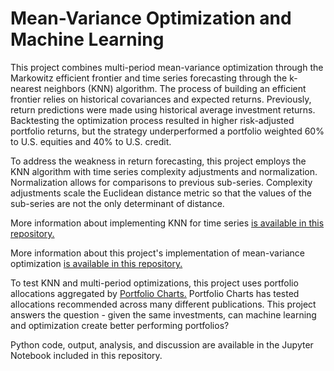 # Mean-Variance Optimization and Machine Learning

This project combines multi-period mean-variance optimization through the Markowitz efficient frontier and time series forecasting through the k-nearest neighbors (KNN) algorithm. The process of building an efficient frontier relies on historical covariances and expected returns. Previously, return predictions were made using historical average investment returns. Backtesting the optimization process resulted in higher risk-adjusted portfolio returns, but the strategy underperformed a portfolio weighted 60% to U.S. equities and 40% to U.S. credit.

To address the weakness in return forecasting, this project employs the KNN algorithm with time series complexity adjustments and normalization. Normalization allows for comparisons to previous sub-series. Complexity adjustments scale the Euclidean distance metric so that the values of the sub-series are not the only determinant of distance.

More information about implementing KNN for time series [is available in this repository.](https://github.com/mem692/knn_tspi)

More information about this project's implementation of mean-variance optimization [is available in this repository.](https://github.com/mem692/eff_frontier)

To test KNN and multi-period optimizations, this project uses portfolio allocations aggregated by [Portfolio Charts.](https://portfoliocharts.com/portfolios/) Portfolio Charts has tested allocations recommended across many different publications. This project answers the question - given the same investments, can machine learning and optimization create better performing portfolios?

Python code, output, analysis, and discussion are available in the Jupyter Notebook included in this repository.

